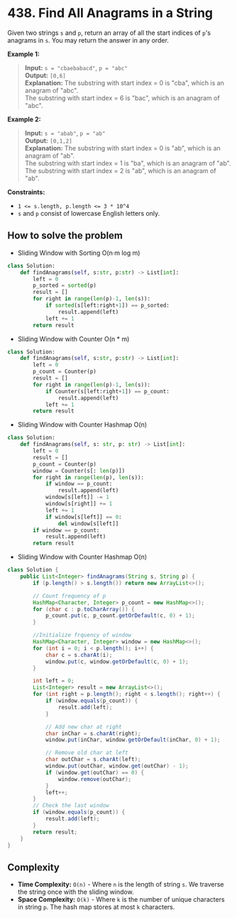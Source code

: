 # 438. Find All Anagrams in a String

<Badge type="warning" text="Medium" /> [<Badge type="info" text="LeetCode" />](https://leetcode.com/problems/find-all-anagrams-in-a-string/)

Given two strings `s` and `p`, return an array of all the start indices of `p`'s anagrams in `s`. You may return the answer in any order.

**Example 1:**
> **Input:** `s = "cbaebabacd"`, `p = "abc"`  
> **Output:** `[0,6]`  
> **Explanation:** The substring with start index = 0 is "cba", which is an anagram of "abc".  
> The substring with start index = 6 is "bac", which is an anagram of "abc".

**Example 2:**
> **Input:** `s = "abab"`, `p = "ab"`  
> **Output:** `[0,1,2]`  
> **Explanation:** The substring with start index = 0 is "ab", which is an anagram of "ab".  
> The substring with start index = 1 is "ba", which is an anagram of "ab".  
> The substring with start index = 2 is "ab", which is an anagram of "ab".

**Constraints:**
- `1 <= s.length, p.length <= 3 * 10^4`
- `s` and `p` consist of lowercase English letters only.


## How to solve the problem

- Sliding Window with Sorting O(n·m log m)

```python
class Solution:
    def findAnagrams(self, s:str, p:str) -> List[int]:
        left = 0
        p_sorted = sorted(p)
        result = []
        for right in range(len(p)-1, len(s)):
            if sorted(s[left:right+1]) == p_sorted:
                result.append(left)
            left += 1
        return result
```

- Sliding Window with Counter O(n * m)

```python
class Solution:
    def findAnagrams(self, s:str, p:str) -> List[int]:
        left = 0
        p_count = Counter(p)
        result = []
        for right in range(len(p)-1, len(s)):
            if Counter(s[left:right+1]) == p_count:
                result.append(left)
            left += 1
        return result
```

- Sliding Window with Counter Hashmap O(n)

```python
class Solution:
    def findAnagrams(self, s: str, p: str) -> List[int]:
        left = 0
        result = []
        p_count = Counter(p)
        window = Counter(s[: len(p)])
        for right in range(len(p), len(s)):
            if window == p_count:
                result.append(left)
            window[s[left]] -= 1
            window[s[right]] += 1
            left += 1
            if window[s[left]] == 0:
                del window[s[left]]
        if window == p_count:
            result.append(left)
        return result
```
- Sliding Window with Counter Hashmap O(n)

```Java
class Solution {
    public List<Integer> findAnagrams(String s, String p) {
        if (p.length() > s.length()) return new ArrayList<>();

        // Count frequency of p
        HashMap<Character, Integer> p_count = new HashMap<>();
        for (char c : p.toCharArray()) {
            p_count.put(c, p_count.getOrDefault(c, 0) + 1);
        }

        //Initialize frquency of window
        HashMap<Character, Integer> window = new HashMap<>();
        for (int i = 0; i < p.length(); i++) {
            char c = s.charAt(i);
            window.put(c, window.getOrDefault(c, 0) + 1);
        }

        int left = 0;
        List<Integer> result = new ArrayList<>();
        for (int right = p.length(); right < s.length(); right++) {
            if (window.equals(p_count)) {
                result.add(left);
            }

            // Add new char at right
            char inChar = s.charAt(right);
            window.put(inChar, window.getOrDefault(inChar, 0) + 1);

            // Remove old char at left
            char outChar = s.charAt(left);
            window.put(outChar, window.get(outChar) - 1);
            if (window.get(outChar) == 0) {
                window.remove(outChar);
            }
            left++;
        }
        // Check the last window
        if (window.equals(p_count)) {
            result.add(left);
        }
        return result;
    }
}
```
## Complexity
- **Time Complexity:** `O(n)` - Where `n` is the length of string `s`. We traverse the string once with the sliding window.
- **Space Complexity:** `O(k)` - Where `k` is the number of unique characters in string `p`. The hash map stores at most `k` characters.